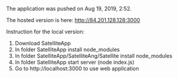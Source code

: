 The application was pushed on Aug 19, 2019, 2:52.

The hosted version is here: http://84.201.128.128:3000

Instruction for the local version:
1. Download SatelliteApp
2. In folder SatelliteApp install node_modules
3. In folder SatelliteApp/SatelliteAng/Satellite install node_modules
4. In folder SatelliteApp start server (node index.js)
5. Go to http://localhost:3000 to use web application
